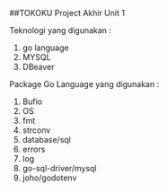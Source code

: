 ##TOKOKU Project Akhir Unit 1

Teknologi yang digunakan : 
1. go language
2. MYSQL
3. DBeaver

Package Go Language yang digunakan :
1. Bufio
2. OS
3. fmt
4. strconv
5. database/sql
6. errors
7. log
8. go-sql-driver/mysql
9. joho/godotenv

